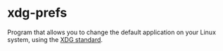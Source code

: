# xdg-prefs

Program that allows you to change the default application on your Linux system, 
using the [XDG standard](https://specifications.freedesktop.org/mime-apps-spec/mime-apps-spec-1.0.html).
